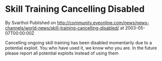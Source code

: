 # Skill Training Cancelling Disabled
By Svarthol
Published on http://community.eveonline.com/news/news-channels/world-news/skill-training-cancelling-disabled/ at 2003-05-07T00:00:00Z

Cancelling ongoing skill training has been disabled momentarily due to a potential exploit. You who have used it, we know who you are. In the future please report all potential exploits instead of using them

